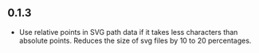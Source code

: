 ## 0.1.3

* Use relative points in SVG path data if it takes less characters
  than absolute points. Reduces the size of svg files by 10 to 20 percentages.
